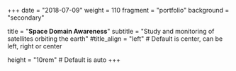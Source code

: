 +++
date = "2018-07-09"
weight = 110
fragment = "portfolio"
background = "secondary"

title = "**Space Domain Awareness**"
subtitle = "Study and monitoring of satellites orbiting the earth"
#title_align = "left" # Default is center, can be left, right or center

height = "10rem" # Default is auto
+++
